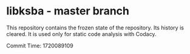 # libksba - master branch

This repository contains the frozen state of the repository.
Its history is cleared. It is used only for static code
analysis with Codacy.

Commit Time: 1720089109